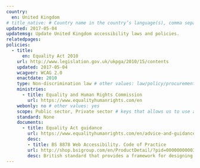 ```yaml
---
country:
  en: United Kingdom
# title_native: # Country name in the country’s language(s), comma separated. For United Kingdom: Schweiz, Suisse, Svizzera, Svizra
updated: 2017-05-04
updatemsg: Update United Kingdom accessibility laws and policies.
relatedpages:
policies:
  - title: 
      en: Equality Act 2010
    url: http://www.legislation.gov.uk/ukpga/2010/15/contents
    updated: 2017-05-04
    wcagver: WCAG 2.0
    enactdate: 2010
    type: Non-discrimination law # other values: law/policy/procurement
    ministries:
      - title: Equality and Human Rights Commission
        url: https://www.equalityhumanrights.com/en
    webonly: no # other values: yes
    scope: Public sector, Private sector # keys that allows us to use any combination
    standard: None
    documents:
      - title: Equality Act guidance
        url: https://www.equalityhumanrights.com/en/advice-and-guidance/equality-act-guidance
        desc: 
        - title: BS 8878 Web Accessibility. Code of Practice
        url: http://shop.bsigroup.com/en/ProductDetail/?pid=000000000030180388&rdt=wmt
        desc: British standard that provides a framework for designing or procuring accessible web products. Does not contain technical requirements.
---
```

